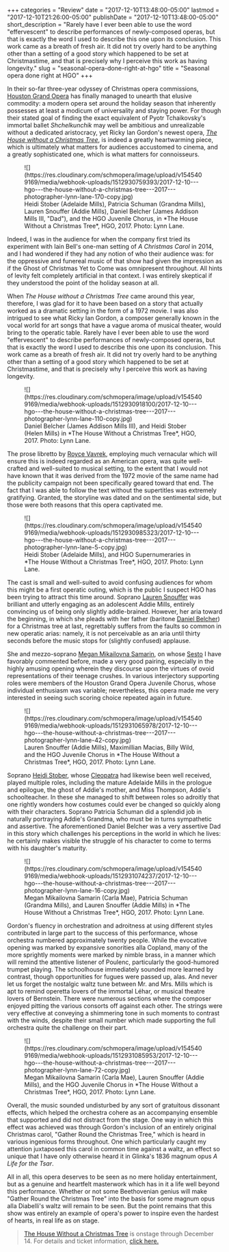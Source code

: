+++
categories = "Review"
date = "2017-12-10T13:48:00-05:00"
lastmod = "2017-12-10T21:26:00-05:00"
publishDate = "2017-12-10T13:48:00-05:00"
short_description = "Rarely have I ever been able to use the word \"effervescent\" to describe performances of newly-composed operas, but that is exactly the word I used to describe this one upon its conclusion. This work came as a breath of fresh air. It did not try overly hard to be anything other than a setting of a good story which happened to be set at Christmastime, and that is precisely why I perceive this work as having longevity."
slug = "seasonal-opera-done-right-at-hgo"
title = "Seasonal opera done right at HGO"
+++

In their so-far three-year odyssey of Christmas opera commissions, [Houston Grand Opera](/scene/companies/houston-grand-opera/) has finally managed to unearth that elusive commodity: a modern opera set around the holiday season that inherently possesses at least a modicum of universality and staying power. For though their stated goal of finding the exact equivalent of Pyotr Tchaikovsky's immortal ballet *Shchelkunchik* may well be ambitious and unrealizable without a dedicated aristocracy, yet Ricky Ian Gordon's newest opera, [*The House without a Christmas Tree*](http://www.houstongrandopera.org/the-house-without-a-christmas-tree), is indeed a greatly heartwarming piece, which is ultimately what matters for audiences accustomed to cinema, and a greatly sophisticated one, which is what matters for connoisseurs.

<figure data-type="image">
![](https://res.cloudinary.com/schmopera/image/upload/v1545409169/media/webhook-uploads/1512930759393/2017-12-10---hgo---the-house-without-a-christmas-tree---2017---photographer-lynn-lane-170-copy.jpg)
<figcaption>Heidi Stober (Adelaide Mills), Patricia Schuman (Grandma Mills), Lauren Snouffer (Addie Mills), Daniel Belcher (James Addison Mills III, "Dad"), and the HGO Juvenile Chorus, in *The House Without a Christmas Tree*, HGO, 2017. Photo: Lynn Lane.</figcaption>
</figure>

Indeed, I was in the audience for when the company first tried its experiment with Iain Bell's one-man setting of *A Christmas Carol* in 2014, and I had wondered if they had any notion of who their audience was: for the oppressive and funereal music of that show had given the impression as if the Ghost of Christmas Yet to Come was omnipresent throughout. All hints of levity felt completely artificial in that context. I was entirely skeptical if they understood the point of the holiday season at all. 

When *The House without a Christmas Tree* came around this year, therefore, I was glad for it to have been based on a story that actually worked as a dramatic setting in the form of a 1972 movie. I was also intrigued to see what Ricky Ian Gordon, a composer generally known in the vocal world for art songs that have a vague aroma of musical theater, would bring to the operatic table. Rarely have I ever been able to use the word "effervescent" to describe performances of newly-composed operas, but that is exactly the word I used to describe this one upon its conclusion. This work came as a breath of fresh air. It did not try overly hard to be anything other than a setting of a good story which happened to be set at Christmastime, and that is precisely why I perceive this work as having longevity.

<figure data-type="image">
![](https://res.cloudinary.com/schmopera/image/upload/v1545409169/media/webhook-uploads/1512930918100/2017-12-10---hgo---the-house-without-a-christmas-tree---2017---photographer-lynn-lane-110-copy.jpg)
<figcaption>Daniel Belcher (James Addison Mills III), and Heidi Stober (Helen Mills) in *The House Without a Christmas Tree*, HGO, 2017. Photo: Lynn Lane.</figcaption>
</figure>

The prose libretto by [Royce Vavrek](/scene/people/royce-vavrek/), employing much vernacular which will ensure this is indeed regarded as an American opera, was quite well-crafted and well-suited to musical setting, to the extent that I would not have known that it was derived from the 1972 movie of the same name had the publicity campaign not been specifically geared toward that end. The fact that I was able to follow the text without the supertitles was extremely gratifying. Granted, the storyline was dated and on the sentimental side, but those were both reasons that this opera captivated me.

<figure data-type="image">
![](https://res.cloudinary.com/schmopera/image/upload/v1545409169/media/webhook-uploads/1512930985323/2017-12-10---hgo---the-house-without-a-christmas-tree---2017---photographer-lynn-lane-5-copy.jpg)
<figcaption>Heidi Stober (Adelaide Mills), and HGO Supernumeraries in *The House Without a Christmas Tree*, HGO, 2017. Photo: Lynn Lane.</figcaption>
</figure>

The cast is small and well-suited to avoid confusing audiences for whom this might be a first operatic outing, which is the public I suspect HGO has been trying to attract this time around. Soprano [Lauren Snouffer](/scene/people/lauren-snouffer/) was brilliant and utterly engaging as an adolescent Addie Mills, entirely convincing us of being only slightly addle-brained. However, her aria toward the beginning, in which she pleads with her father (baritone [Daniel Belcher](/scene/people/daniel-belcher/)) for a Christmas tree at last, regrettably suffers from the faults so common in new operatic arias: namely, it is not perceivable as an aria until thirty seconds before the music stops for (slightly confused) applause. 

She and mezzo-soprano [Megan Mikailovna Samarin](/scene/people/megan-mikailovna-samarin/), on whose [Sesto](/opera-is-artifice-giulio-cesares-conquest-of-houston/) I have favorably commented before, made a very good pairing, especially in the highly amusing opening wherein they discourse upon the virtues of ovoid representations of their teenage crushes. In various interjectory supporting roles were members of the Houston Grand Opera Juvenile Chorus, whose individual enthusiasm was variable; nevertheless, this opera made me very interested in seeing such scoring choice repeated again in future. 

<figure data-type="image">
![](https://res.cloudinary.com/schmopera/image/upload/v1545409169/media/webhook-uploads/1512931065978/2017-12-10---hgo---the-house-without-a-christmas-tree---2017---photographer-lynn-lane-42-copy.jpg)
<figcaption>Lauren Snouffer (Addie Mills), Maximillian Macias, Billy Wild, and the HGO Juvenile Chorus in *The House Without a Christmas Tree*, HGO, 2017. Photo: Lynn Lane.</figcaption>
</figure>

Soprano [Heidi Stober](/scene/people/heidi-stober/), whose [Cleopatra](/opera-is-artifice-giulio-cesares-conquest-of-houston/) had likewise been well received, played multiple roles, including the mature Adelaide Mills in the prologue and epilogue, the ghost of Addie's mother, and Miss Thompson, Addie's schoolteacher. In these she managed to shift between roles so adroitly that one rightly wonders how costumes could ever be changed so quickly along with their characters. Soprano Patricia Schuman did a splendid job in naturally portraying Addie's Grandma, who must be in turns sympathetic and assertive. The aforementioned Daniel Belcher was a very assertive Dad in this story which challenges his perceptions in the world in which he lives: he certainly makes visible the struggle of his character to come to terms with his daughter's maturity.

<figure data-type="image">
![](https://res.cloudinary.com/schmopera/image/upload/v1545409169/media/webhook-uploads/1512931074237/2017-12-10---hgo---the-house-without-a-christmas-tree---2017---photographer-lynn-lane-16-copy.jpg)
<figcaption>Megan Mikailovna Samarin (Carla Mae), Patricia Schuman (Grandma Mills), and Lauren Snouffer (Addie Mills) in *The House Without a Christmas Tree*, HGO, 2017. Photo: Lynn Lane.</figcaption>
</figure>

Gordon's fluency in orchestration and adroitness at using different styles contributed in large part to the success of this performance, whose orchestra numbered approximately twenty people. While the evocative opening was marked by expansive sonorities alla Copland, many of the more sprightly moments were marked by nimble brass, in a manner which will remind the attentive listener of Poulenc, particularly the good-humored trumpet playing. The schoolhouse immediately sounded more learned by contrast, though opportunities for fugues were passed up, alas. And never let us forget the nostalgic waltz tune between Mr. and Mrs. Mills which is apt to remind operetta lovers of the immortal Léhar, or musical theatre lovers of Bernstein. There were numerous sections where the composer enjoyed pitting the various consorts off against each other. The strings were very effective at conveying a shimmering tone in such moments to contrast with the winds, despite their small number which made supporting the full orchestra quite the challenge on their part. 

<figure data-type="image">
![](https://res.cloudinary.com/schmopera/image/upload/v1545409169/media/webhook-uploads/1512931085953/2017-12-10---hgo---the-house-without-a-christmas-tree---2017---photographer-lynn-lane-72-copy.jpg)
<figcaption>Megan Mikailovna Samarin (Carla Mae), Lauren Snouffer (Addie Mills), and the HGO Juvenile Chorus in *The House Without a Christmas Tree*, HGO, 2017. Photo: Lynn Lane.</figcaption>
</figure>

Overall, the music sounded undisturbed by any sort of gratuitous dissonant effects, which helped the orchestra cohere as an accompanying ensemble that supported and did not distract from the stage. One way in which this effect was achieved was through Gordon's inclusion of an entirely original Christmas carol, "Gather Round the Christmas Tree," which is heard in various ingenious forms throughout. One which particularly caught my attention juxtaposed this carol in common time against a waltz, an effect so unique that I have only otherwise heard it in Glinka's 1836 magnum opus *A Life for the Tsar*.

All in all, this opera deserves to be seen as no mere holiday entertainment, but as a genuine and heartfelt masterwork which has in it a life well beyond this performance. Whether or not some Beethovenian genius will make "Gather Round the Christmas Tree" into the basis for some magnum opus alla Diabelli's waltz will remain to be seen. But the point remains that this show was entirely an example of opera's power to inspire even the hardest of hearts, in real life as on stage.

>[The House Without a Christmas Tree](http://www.houstongrandopera.org/the-house-without-a-christmas-tree) is onstage through December 14. For details and ticket information, [click here.](http://www.houstongrandopera.org/the-house-without-a-christmas-tree)
